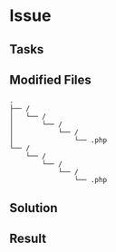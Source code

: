 # Issue

## Tasks

## Modified Files

```
.
├── /
│   └── /                  
│       └── /
│           └── /
│               └── .php  
└── /
    └── /                  
        └── /
            └── /
                └── .php  
```

## Solution

## Result